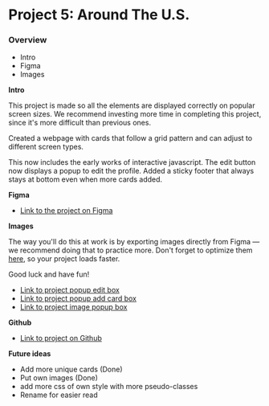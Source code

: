 # Project 5: Around The U.S.

### Overview  

* Intro  
* Figma  
* Images  
  
**Intro**
  
This project is made so all the elements are displayed correctly on popular screen sizes. We recommend investing more time in completing this project, since it's more difficult than previous ones.

Created a webpage with cards that follow a grid pattern and can adjust to different screen types.

This now includes the early works of interactive javascript. The edit button now displays a popup to edit the profile. Added a sticky footer that always stays at bottom even when more cards added.
  
**Figma**  
  
* [Link to the project on Figma](https://www.figma.com/file/ii4xxsJ0ghevUOcssTlHZv/Sprint-3%3A-Around-the-US?node-id=0%3A1)  
  
**Images**  
  
The way you'll do this at work is by exporting images directly from Figma — we recommend doing that to practice more. Don't forget to optimize them [here](https://tinypng.com/), so your project loads faster. 
  
Good luck and have fun!

* [Link to project popup edit box](https://github.com/kd7yuen/se_project_aroundtheus/blob/main/images/project_demo/modal_popup.png)
* [Link to project popup add card box](se_project_aroundtheus/images/project_demo/modal_add.png)
* [Link to project image popup box](se_project_aroundtheus/images/project_demo/ezgif.com-video-to-gif.gif)

**Github**

* [Link to project on Github](https://kd7yuen.github.io/se_project_aroundtheus/)

**Future ideas**

* Add more unique cards (Done)
* Put own images (Done)
* add more css of own style with more pseudo-classes
* Rename for easier read